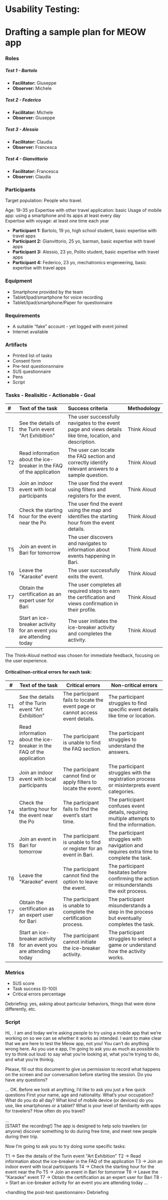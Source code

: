# Usability Testing: 

# Drafting a sample plan for MEOW app

### Roles

##### Test 1 - Bartolo 

- __Facilitator:__ Giuseppe 
- __Observer:__ Michele  

##### Test 2 - Federico 

- __Facilitator:__ Michele 
- __Observer:__ Giuseppe 

##### Test 3 - Alessio 

- __Facilitator:__ Claudia 
- __Observer:__ Francesca 

##### Test 4 - Gianvittorio  

- __Facilitator:__ Francesca 
- __Observer:__ Claudia 

### Participants

Target population: People who travel.

Age: 19-35 yo 
Expertise with other travel application: basic 
Usage of mobile app: using a smartphone and its apps at least every day  
Expertise with voyage: at least one time each year

- __Participant 1:__ Bartolo, 19 yo, high school student,  basic expertise with travel apps
- __Participant 2:__ Gianvittorio, 25 yo, barman, basic expertise with travel apps
- __Participant 3:__ Alessio, 23 yo, Polito student, basic expertise with travel apps
- __Participant 4:__ Federico, 23 yo, mechatronics engeneering, basic expertise with travel apps


### Equipment

- Smartphone provided by the team  
- Tablet/Ipad/smartphone for voice recording 
- Tablet/Ipad/smartphone/Paper for questionnaire

### Requirements

- A suitable “fake” account - yet logged with event joined  
- Internet available  

### Artifacts

- Printed list of tasks  
- Consent form  
- Pre-test questionsnnaire  
- SUS questionnaire
- Pens
- Script  



### Tasks - Realisitic - Actionable - Goal



| \#   | Text of the task                                           | Success criteria                                                                                          | Methodology |
| :--- | :--------------------------------------------------------- | :-------------------------------------------------------------------------------------------------------- | :---------- |
| T1   | See the details of the Turin event "Art Exhibition"        | The user successfully navigates to the event page and views details like time, location, and description. | Think Aloud |
| T2   | Read information about the ice-breaker in the FAQ of the application                              | The user can locate the FAQ section and correctly identify relevant answers to a sample question.         | Think Aloud |
| T3   | Join an indoor event with local participants               | The user find the event using filters and registers for the event.                                        | Think Aloud |
| T4   | Check the starting hour for the event near the Po          | The user find the event using the map and identifies the starting hour from the event details.            | Think Aloud |
| T5   | Join an event in Bari for tomorrow                         | The user discovers and navigates to information about events happening in Bari.                           | Think Aloud |
| T6   | Leave the "Karaoke" event                                  | The user successfully exits the event.                                                                    | Think Aloud |
| T7   | Obtain the certification as an expert user for Bari        | The user completes all required steps to earn the certification and views confirmation in their profile.  | Think Aloud |
| T8   | Start an ice-breaker activity for an event you are attending today | The user initiates the ice-breaker activity and completes the activity.                                   | Think Aloud |

The Think-Aloud method was chosen for immediate feedback, focusing
on the user experience.

#### Critical/non-critical errors for each task:  

| #   | Text of the task                                           | Critical errors                                           | Non-critical errors                                     |
|-----|------------------------------------------------------------|-----------------------------------------------------------|---------------------------------------------------------|
| T1  | See the details of the Turin event "Art Exhibition"        | The participant fails to locate the event page or cannot access event details. | The participant struggles to find specific event details like time or location. |
| T2  | Read information about the ice-breaker in the FAQ of the application | The participant is unable to find the FAQ section. | The participant struggles to understand the answers. |
| T3  | Join an indoor event with local participants               | The participant cannot find or apply filters to locate the event. | The participant struggles with the registration process or misinterprets event categories. |
| T4  | Check the starting hour for the event near the Po          | The participant fails to find the event’s start time. | The participant confuses event details, requiring multiple attempts to find the information. |
| T5  | Join an event in Bari for tomorrow                         | The participant is unable to find or register for an event in Bari. | The participant struggles with navigation and requires extra time to complete the task. |
| T6  | Leave the "Karaoke" event                                  | The participant cannot find the option to leave the event. | The participant hesitates before confirming the action or misunderstands the exit process. |
| T7  | Obtain the certification as an expert user for Bari        | The participant is unable to complete the certification process. | The participant misunderstands a step in the process but eventually completes the task. |
| T8  | Start an ice-breaker activity for an event you are attending today | The participant cannot initiate the ice-breaker activity. | The participant struggles to select a game or understand how the activity works. |

### Metrics

- SUS score  
- Task success (0-100)
- Critical errors percentage

Debriefing: yes, asking about particular behaviors, things that were done differently, etc.

### Script

Hi, <name of the participant>. I am <name of the facilitator> and today we’re
asking people to try using a mobile app that we’re working on so we can se
whether it works as intended. I want to make clear that we are here to test the
Meow app, not you! You can’t do anything wrong here. As you use
e app, I’m going to ask you as much as possible to try to think out loud: to say
what you’re looking at, what you’re trying to do, and what you’re thinkig.

Please, fill out this document to give us permission to record what happens on
the screen and our conversation before starting the session. Do you have any
questions?

…
OK. Before we look at anything, I’d like to ask you just a few quick questions
First your name, age and nationality.
What’s your occupation? What do you do all day?
What kind of mobile device (or devices) do you use, like smartphones or a
tablet?
What is your level of familiarity with apps for travelers?
How often do you travel?

…  
\[START the recording\!\]
The app is designed to help solo travelers (or anyone) discover something 
to do during free time, and meet new people during their trip.

Now I’m going to ask you to try doing some specific tasks:

T1 -> See the details of the Turin event "Art Exhibition"
T2 -> Read information about the ice-breaker in the FAQ of the application 
T3 -> Join an indoor event with local participants 
T4 -> Check the starting hour for the event near the Po
T5 -> Join an event in Bari for tomorrow 
T6 -> Leave the "Karaoke" event
T7 -> Obtain the certification as an expert user for Bari
T8 -> Start an ice-breaker activity for an event you are attending today
…

\<handling the post-test questionnaire\>
Debriefing
